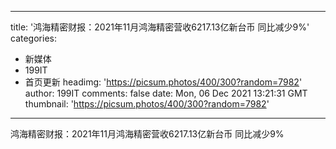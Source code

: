 
---
title: '鸿海精密财报：2021年11月鸿海精密营收6217.13亿新台币 同比减少9%'
categories: 
 - 新媒体
 - 199IT
 - 首页更新
headimg: 'https://picsum.photos/400/300?random=7982'
author: 199IT
comments: false
date: Mon, 06 Dec 2021 13:21:31 GMT
thumbnail: 'https://picsum.photos/400/300?random=7982'
---

<div>   
鸿海精密财报：2021年11月鸿海精密营收6217.13亿新台币 同比减少9%  
</div>
            